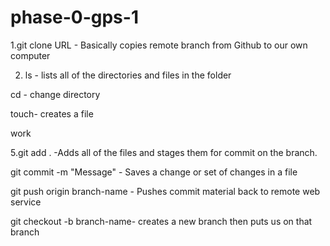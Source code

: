# phase-0-gps-1
1.git clone URL - Basically copies remote branch from Github to our own computer

2. ls - lists all of the directories and files in the folder

cd - change directory

touch- creates a file

work

5.git add . -Adds all of the files and stages them for commit on the branch.

git commit -m "Message" - Saves a change or set of changes in a file 

git push origin branch-name - Pushes commit material back to remote web service

git checkout -b branch-name- creates a new branch then puts us on that branch

